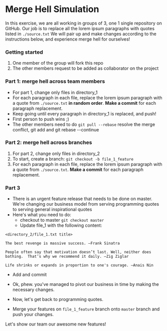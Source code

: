 # Merge Hell Simulation

In this exercise, we are all working in groups of 3, one 1 single repository on GitHub. Our job is to replace all the lorem ipsum paragraphs with quotes listed in `./source.txt` We will pair up and make changes according to the instructions below, and experience merge hell for ourselves!

### Getting started
1. One member of the group will fork this repo
1. The other members request to be added as collaborator on the project

### Part 1: merge hell across team members
- For part 1, change only files in directory_1
- For each paragraph in each file, replace the lorem ipsum paragraph with a quote from `./source.txt` **in random order**. **Make a commit** for each paragraph replacement.
- Keep going until every paragraph in directory_1 is replaced, and push!
- First person to push wins ;)
- The other members need to do `git pull --rebase` resolve the merge conflict, git add and git rebase --continue 

### Part 2: merge hell across branches
1. For part 2, change only files in directory_2
2. To start, create a branch: `git checkout -b file_1_feature`
3. For each paragraph in each file, replace the lorem ipsum paragraph with a quote from `./source.txt`. **Make a commit** for each paragraph replacement.

### Part 3
- There is an urgent feature release that needs to be done on master. We're changing our business model from serving programming quotes to serving general inspirational quotes
- Here's what you need to do:
  - checkout to master `git checkout master`
  - Update file_1 with the following content:
```
<directory_2/file_1.txt title>

The best revenge is massive success. –Frank Sinatra

People often say that motivation doesn’t last. Well, neither does bathing.  That’s why we recommend it daily. –Zig Ziglar

Life shrinks or expands in proportion to one's courage. –Anais Nin
```
  - Add and commit

- Ok, phew. you've managed to pivot our business in time by making the necessary changes.
- Now, let's get back to programming quotes. 
- Merge your features on `file_1_feature` branch onto `master` branch and push your changes. 

Let's show our team our awesome new features!
